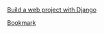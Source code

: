 [Build a web project with Django](https://www.youtube.com/watch?v=gAI218HSK8s&list=PLx-q4INfd95G-wrEjKDAcTB1K-8n1sIiz)

[Bookmark](https://youtu.be/68HNRy-UbCs?list=PLx-q4INfd95G-wrEjKDAcTB1K-8n1sIiz&t=48)
